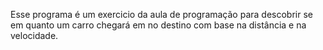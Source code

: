 Esse programa é um exercicio da aula de programação para descobrir se em quanto um carro chegará em no destino com base na distância e na velocidade. 
